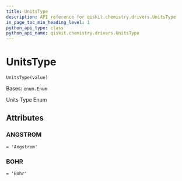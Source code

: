 ```yaml
---
title: UnitsType
description: API reference for qiskit.chemistry.drivers.UnitsType
in_page_toc_min_heading_level: 1
python_api_type: class
python_api_name: qiskit.chemistry.drivers.UnitsType
---
```


# UnitsType

<span id="qiskit.chemistry.drivers.UnitsType" />

`UnitsType(value)`

Bases: `enum.Enum`

Units Type Enum

## Attributes

<span id="qiskit.chemistry.drivers.UnitsType.ANGSTROM" />

### ANGSTROM

`= 'Angstrom'`

<span id="qiskit.chemistry.drivers.UnitsType.BOHR" />

### BOHR

`= 'Bohr'`

